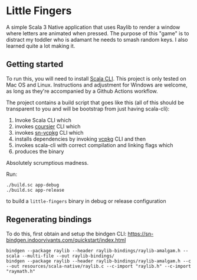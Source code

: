 # Little Fingers

A simple Scala 3 Native application that uses Raylib to render a window where letters are animated when pressed.
The purpose of this "game" is to distract my toddler who is adamant he needs to smash random keys. I also learned quite a lot making it.

## Getting started

To run this, you will need to install [Scala CLI](https://scala-cli.virtuslab.org/).
This project is only tested on Mac OS and Linux. 
Instructions and adjustment for Windows are welcome, as long as they're 
accompanied by a Github Actions workflow.

The project contains a build script that goes like this (all of this should be transparent to you and will be bootstrap from just having scala-cli):

1. Invoke Scala CLI which
2. invokes [coursier][coursier] CLI which 
3. invokes [sn-vcpkg][sn-vcpkg] CLI which 
4. installs dependencies by invoking [vcpkg][vcpkg] CLI and then 
5. invokes scala-cli with correct compilation and linking flags which 
6. produces the binary

Absolutely scrumptious madness.

Run:

```
./build.sc app-debug
./build.sc app-release
```

to build a `little-fingers` binary in debug or release configuration


## Regenerating bindings

To do this, first obtain and setup the bindgen CLI: https://sn-bindgen.indoorvivants.com/quickstart/index.html

```
bindgen --package raylib --header raylib-bindings/raylib-amalgam.h --scala --multi-file --out raylib-bindings/
bindgen --package raylib --header raylib-bindings/raylib-amalgam.h --c --out resources/scala-native/raylib.c --c-import "raylib.h" --c-import "raymath.h"
```

[coursier]: https://get-coursier.io
[sn-vcpkg]: https://github.com/indoorvivants/sn-vcpkg
[vcpkg]: https://vcpkg.io/en/

